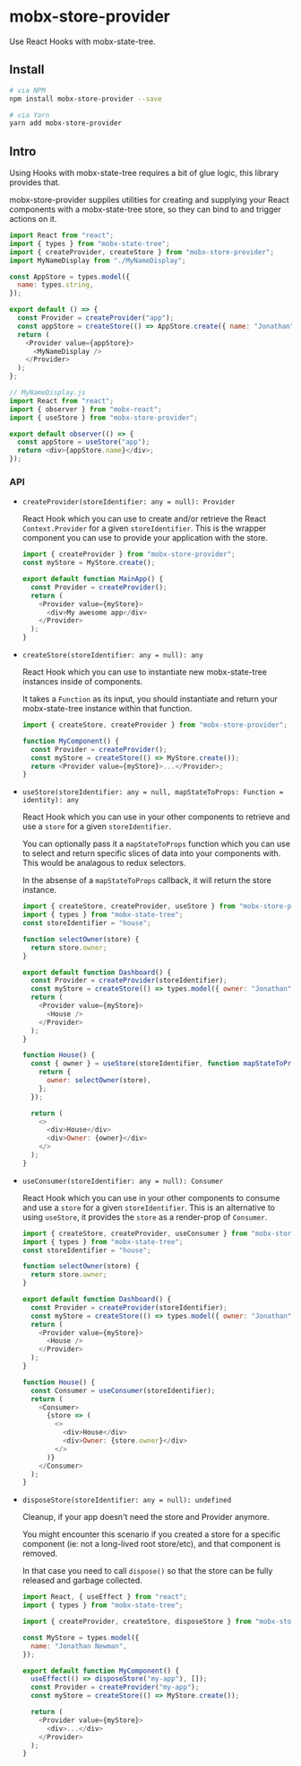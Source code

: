 # mobx-store-provider

Use React Hooks with mobx-state-tree.

## Install

```bash
# via NPM
npm install mobx-store-provider --save
```

```bash
# via Yarn
yarn add mobx-store-provider
```

## Intro

Using Hooks with mobx-state-tree requires a bit of glue logic, this library provides that.

mobx-store-provider supplies utilities for creating and supplying your React components with a mobx-state-tree store, so they can bind to and trigger actions on it.

```javascript
import React from "react";
import { types } from "mobx-state-tree";
import { createProvider, createStore } from "mobx-store-provider";
import MyNameDisplay from "./MyNameDisplay";

const AppStore = types.model({
  name: types.string,
});

export default () => {
  const Provider = createProvider("app");
  const appStore = createStore(() => AppStore.create({ name: "Jonathan" }));
  return (
    <Provider value={appStore}>
      <MyNameDisplay />
    </Provider>
  );
};
```

```javascript
// MyNameDisplay.js
import React from "react";
import { observer } from "mobx-react";
import { useStore } from "mobx-store-provider";

export default observer(() => {
  const appStore = useStore("app");
  return <div>{appStore.name}</div>;
});
```

### API

- `createProvider(storeIdentifier: any = null): Provider`

  React Hook which you can use to create and/or retrieve the React `Context.Provider` for a given `storeIdentifier`. This is the wrapper component you can use to provide your application with the store.

  ```javascript
  import { createProvider } from "mobx-store-provider";
  const myStore = MyStore.create();

  export default function MainApp() {
    const Provider = createProvider();
    return (
      <Provider value={myStore}>
        <div>My awesome app</div>
      </Provider>
    );
  }
  ```

- `createStore(storeIdentifier: any = null): any`

  React Hook which you can use to instantiate new mobx-state-tree instances inside of components.

  It takes a `Function` as its input, you should instantiate and return your mobx-state-tree instance within that function.

  ```javascript
  import { createStore, createProvider } from "mobx-store-provider";

  function MyComponent() {
    const Provider = createProvider();
    const myStore = createStore(() => MyStore.create());
    return <Provider value={myStore}>...</Provider>;
  }
  ```

- `useStore(storeIdentifier: any = null, mapStateToProps: Function = identity): any`

  React Hook which you can use in your other components to retrieve and use a `store` for a given `storeIdentifier`.

  You can optionally pass it a `mapStateToProps` function which you can use to select and return specific slices of data into your components with. This would be analagous to redux selectors.

  In the absense of a `mapStateToProps` callback, it will return the store instance.

  ```javascript
  import { createStore, createProvider, useStore } from "mobx-store-provider";
  import { types } from "mobx-state-tree";
  const storeIdentifier = "house";

  function selectOwner(store) {
    return store.owner;
  }

  export default function Dashboard() {
    const Provider = createProvider(storeIdentifier);
    const myStore = createStore(() => types.model({ owner: "Jonathan" }).create());
    return (
      <Provider value={myStore}>
        <House />
      </Provider>
    );
  }

  function House() {
    const { owner } = useStore(storeIdentifier, function mapStateToProps(store) {
      return {
        owner: selectOwner(store),
      };
    });

    return (
      <>
        <div>House</div>
        <div>Owner: {owner}</div>
      </>
    );
  }
  ```

* `useConsumer(storeIdentifier: any = null): Consumer`

  React Hook which you can use in your other components to consume and use a `store` for a given `storeIdentifier`. This is an alternative to using `useStore`, it provides the `store` as a render-prop of `Consumer`.

  ```javascript
  import { createStore, createProvider, useConsumer } from "mobx-store-provider";
  import { types } from "mobx-state-tree";
  const storeIdentifier = "house";

  function selectOwner(store) {
    return store.owner;
  }

  export default function Dashboard() {
    const Provider = createProvider(storeIdentifier);
    const myStore = createStore(() => types.model({ owner: "Jonathan" }).create());
    return (
      <Provider value={myStore}>
        <House />
      </Provider>
    );
  }

  function House() {
    const Consumer = useConsumer(storeIdentifier);
    return (
      <Consumer>
        {store => (
          <>
            <div>House</div>
            <div>Owner: {store.owner}</div>
          </>
        )}
      </Consumer>
    );
  }
  ```

* `disposeStore(storeIdentifier: any = null): undefined`

  Cleanup, if your app doesn't need the store and Provider anymore.

  You might encounter this scenario if you created a store for a specific component (ie: not a long-lived root store/etc), and that component is removed.

  In that case you need to call `dispose()` so that the store can be fully released and garbage collected.

  ```javascript
  import React, { useEffect } from "react";
  import { types } from "mobx-state-tree";

  import { createProvider, createStore, disposeStore } from "mobx-store-provider";

  const MyStore = types.model({
    name: "Jonathan Newman",
  });

  export default function MyComponent() {
    useEffect(() => disposeStore("my-app"), []);
    const Provider = createProvider("my-app");
    const myStore = createStore(() => MyStore.create());

    return (
      <Provider value={myStore}>
        <div>...</div>
      </Provider>
    );
  }
  ```
